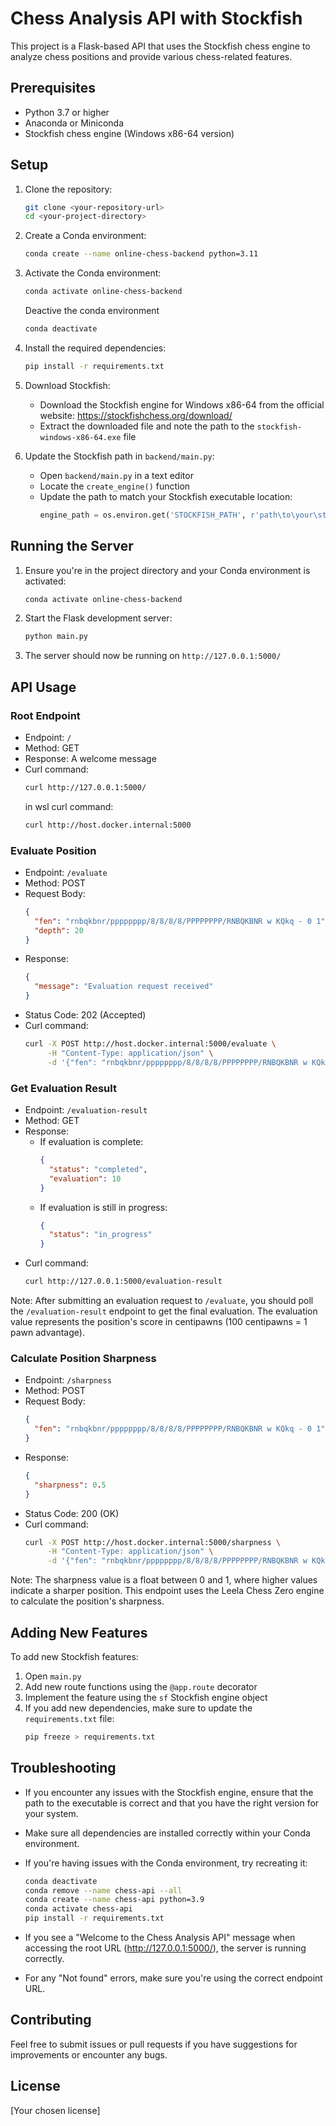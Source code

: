 # Chess Analysis API with Stockfish

This project is a Flask-based API that uses the Stockfish chess engine to analyze chess positions and provide various chess-related features.

## Prerequisites

- Python 3.7 or higher
- Anaconda or Miniconda
- Stockfish chess engine (Windows x86-64 version)

## Setup

1. Clone the repository:
   ```bash
   git clone <your-repository-url>
   cd <your-project-directory>
   ```

2. Create a Conda environment:
   ```bash
   conda create --name online-chess-backend python=3.11
   ```

3. Activate the Conda environment:
   ```bash
   conda activate online-chess-backend
   ```
   Deactive the conda environment
   ```bash
   conda deactivate
   ```

4. Install the required dependencies:
   ```bash
   pip install -r requirements.txt
   ```

5. Download Stockfish:
   - Download the Stockfish engine for Windows x86-64 from the official website: https://stockfishchess.org/download/
   - Extract the downloaded file and note the path to the `stockfish-windows-x86-64.exe` file

6. Update the Stockfish path in `backend/main.py`:
   - Open `backend/main.py` in a text editor
   - Locate the `create_engine()` function
   - Update the path to match your Stockfish executable location:
     ```python
     engine_path = os.environ.get('STOCKFISH_PATH', r'path\to\your\stockfish-windows-x86-64.exe')
     ```

## Running the Server

1. Ensure you're in the project directory and your Conda environment is activated:
   ```bash
   conda activate online-chess-backend
   ```

2. Start the Flask development server:
   ```bash
   python main.py
   ```

3. The server should now be running on `http://127.0.0.1:5000/`

## API Usage

### Root Endpoint

- Endpoint: `/`
- Method: GET
- Response: A welcome message
- Curl command:
  ```bash
  curl http://127.0.0.1:5000/
  ```
  in wsl curl command:
  ```bash
  curl http://host.docker.internal:5000
  ```

### Evaluate Position

- Endpoint: `/evaluate`
- Method: POST
- Request Body:
  ```json
  {
    "fen": "rnbqkbnr/pppppppp/8/8/8/8/PPPPPPPP/RNBQKBNR w KQkq - 0 1",
    "depth": 20
  }
  ```
- Response:
  ```json
  {
    "message": "Evaluation request received"
  }
  ```
- Status Code: 202 (Accepted)
- Curl command:
  ```bash
  curl -X POST http://host.docker.internal:5000/evaluate \
       -H "Content-Type: application/json" \
       -d '{"fen": "rnbqkbnr/pppppppp/8/8/8/8/PPPPPPPP/RNBQKBNR w KQkq - 0 1", "depth": 20}'
  ```

### Get Evaluation Result

- Endpoint: `/evaluation-result`
- Method: GET
- Response:
  - If evaluation is complete:
    ```json
    {
      "status": "completed",
      "evaluation": 10
    }
    ```
  - If evaluation is still in progress:
    ```json
    {
      "status": "in_progress"
    }
    ```
- Curl command:
  ```bash
  curl http://127.0.0.1:5000/evaluation-result
  ```

Note: After submitting an evaluation request to `/evaluate`, you should poll the `/evaluation-result` endpoint to get the final evaluation. The evaluation value represents the position's score in centipawns (100 centipawns = 1 pawn advantage).

### Calculate Position Sharpness

- Endpoint: `/sharpness`
- Method: POST
- Request Body:
  ```json
  {
    "fen": "rnbqkbnr/pppppppp/8/8/8/8/PPPPPPPP/RNBQKBNR w KQkq - 0 1"
  }
  ```
- Response:
  ```json
  {
    "sharpness": 0.5
  }
  ```
- Status Code: 200 (OK)
- Curl command:
  ```bash
  curl -X POST http://host.docker.internal:5000/sharpness \
       -H "Content-Type: application/json" \
       -d '{"fen": "rnbqkbnr/pppppppp/8/8/8/8/PPPPPPPP/RNBQKBNR w KQkq - 0 1"}'
  ```

Note: The sharpness value is a float between 0 and 1, where higher values indicate a sharper position. This endpoint uses the Leela Chess Zero engine to calculate the position's sharpness.

## Adding New Features

To add new Stockfish features:

1. Open `main.py`
2. Add new route functions using the `@app.route` decorator
3. Implement the feature using the `sf` Stockfish engine object
4. If you add new dependencies, make sure to update the `requirements.txt` file:
   ```bash
   pip freeze > requirements.txt
   ```

## Troubleshooting

- If you encounter any issues with the Stockfish engine, ensure that the path to the executable is correct and that you have the right version for your system.
- Make sure all dependencies are installed correctly within your Conda environment.
- If you're having issues with the Conda environment, try recreating it:
  ```bash
  conda deactivate
  conda remove --name chess-api --all
  conda create --name chess-api python=3.9
  conda activate chess-api
  pip install -r requirements.txt
  ```

- If you see a "Welcome to the Chess Analysis API" message when accessing the root URL (http://127.0.0.1:5000/), the server is running correctly.
- For any "Not found" errors, make sure you're using the correct endpoint URL.

## Contributing

Feel free to submit issues or pull requests if you have suggestions for improvements or encounter any bugs.

## License

[Your chosen license]